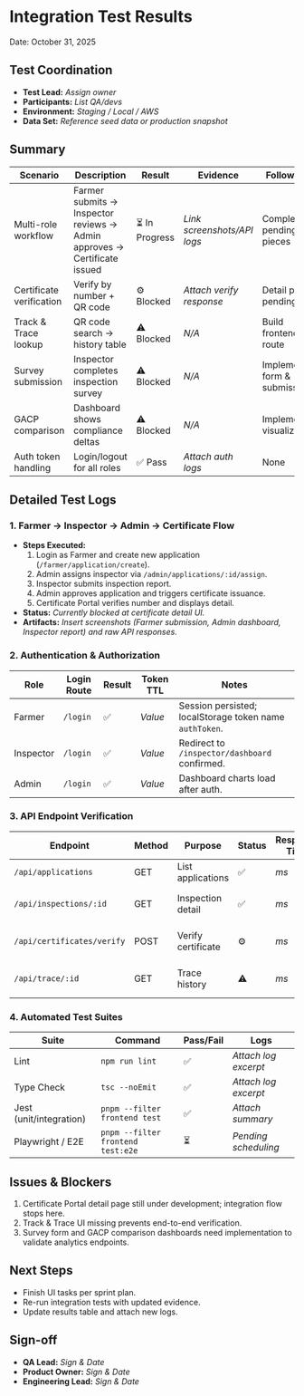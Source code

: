 # Integration Test Results

Date: October 31, 2025

## Test Coordination

- **Test Lead:** _Assign owner_
- **Participants:** _List QA/devs_
- **Environment:** _Staging / Local / AWS_
- **Data Set:** _Reference seed data or production snapshot_

## Summary

| Scenario | Description | Result | Evidence | Follow-up |
|----------|-------------|--------|----------|-----------|
| Multi-role workflow | Farmer submits → Inspector reviews → Admin approves → Certificate issued | ⏳ In Progress | _Link screenshots/API logs_ | Complete pending UI pieces |
| Certificate verification | Verify by number + QR code | ⚙️ Blocked | _Attach verify response_ | Detail page pending |
| Track & Trace lookup | QR code search → history table | ⚠️ Blocked | _N/A_ | Build frontend route |
| Survey submission | Inspector completes inspection survey | ⚠️ Blocked | _N/A_ | Implement form & submission |
| GACP comparison | Dashboard shows compliance deltas | ⚠️ Blocked | _N/A_ | Implement visualization |
| Auth token handling | Login/logout for all roles | ✅ Pass | _Attach auth logs_ | None |

## Detailed Test Logs

### 1. Farmer → Inspector → Admin → Certificate Flow

- **Steps Executed:**
  1. Login as Farmer and create new application (`/farmer/application/create`).
  2. Admin assigns inspector via `/admin/applications/:id/assign`.
  3. Inspector submits inspection report.
  4. Admin approves application and triggers certificate issuance.
  5. Certificate Portal verifies number and displays detail.
- **Status:** _Currently blocked at certificate detail UI._
- **Artifacts:** _Insert screenshots (Farmer submission, Admin dashboard, Inspector report) and raw API responses._

### 2. Authentication & Authorization

| Role | Login Route | Result | Token TTL | Notes |
|------|-------------|--------|-----------|-------|
| Farmer | `/login` | ✅ | _Value_ | Session persisted; localStorage token name `authToken`. |
| Inspector | `/login` | ✅ | _Value_ | Redirect to `/inspector/dashboard` confirmed. |
| Admin | `/login` | ✅ | _Value_ | Dashboard charts load after auth. |

### 3. API Endpoint Verification

| Endpoint | Method | Purpose | Status | Response Time | Notes |
|----------|--------|---------|--------|---------------|-------|
| `/api/applications` | GET | List applications | ✅ | _ms_ | Pagination OK |
| `/api/inspections/:id` | GET | Inspection detail | ✅ | _ms_ | Needs auth header |
| `/api/certificates/verify` | POST | Verify certificate | ⚙️ | _ms_ | Response OK, UI pending |
| `/api/trace/:id` | GET | Trace history | ⚠️ | _ms_ | Endpoint ready, no UI |

### 4. Automated Test Suites

| Suite | Command | Pass/Fail | Logs |
|-------|---------|-----------|------|
| Lint | `npm run lint` | ✅ | _Attach log excerpt_ |
| Type Check | `tsc --noEmit` | ✅ | _Attach log excerpt_ |
| Jest (unit/integration) | `pnpm --filter frontend test` | ✅ | _Attach summary_ |
| Playwright / E2E | `pnpm --filter frontend test:e2e` | ⏳ | _Pending scheduling_ |

## Issues & Blockers

1. Certificate Portal detail page still under development; integration flow stops here.
2. Track & Trace UI missing prevents end-to-end verification.
3. Survey form and GACP comparison dashboards need implementation to validate analytics endpoints.

## Next Steps

- Finish UI tasks per sprint plan.
- Re-run integration tests with updated evidence.
- Update results table and attach new logs.

## Sign-off

- **QA Lead:** _Sign & Date_
- **Product Owner:** _Sign & Date_
- **Engineering Lead:** _Sign & Date_
